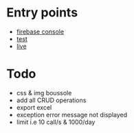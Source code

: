 # Entry points

- [firebase console](https://console.firebase.google.com/project/la-boussole-vancouver/firestore/data/~2Farticles~2Ftest)
- [test](https://github.com/jbgras/stock-alimentaire/blob/main/webapp.png)
- [live](https://la-boussole-vancouver.web.app/)

# Todo

- css & img boussole
- add all CRUD operations
- export excel
- exception error message not displayed
- limit i.e 10 call/s & 1000/day
